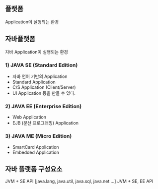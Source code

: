 ## 플랫폼
Application이 실행되는 환경

## 자바플랫폼
자바 Application이 실행되는 환경

### 1) JAVA SE (Standard Edition)
* 자바 언어 기반의 Application
* Standard Application
*  C/S Application (Client/Server)
*  UI Application
등을 만들 수 있다.

### 2) JAVA EE (Enterprise Edition)
* Web Application
* EJB (분산 프로그래밍) Application

### 3) JAVA ME (Micro Edition)
* SmartCard Application
* Embedded Application

## 자바 플랫폼 구성요소

JVM + SE API [java.lang, java.util, java.sql, java.net ...]
JVM + SE, EE API
<!--stackedit_data:
eyJoaXN0b3J5IjpbMjEyOTM3MzI0MSwtMTU5NTQ3NjQ4XX0=
-->